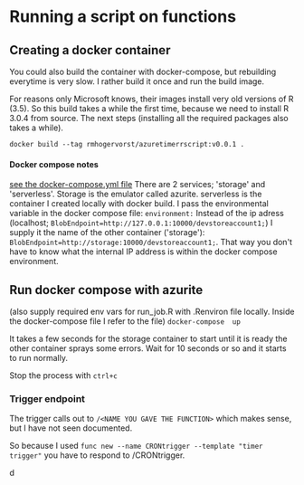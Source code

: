 # Running a script on functions


## Creating a docker container
You could also build the container with docker-compose, but rebuilding everytime is very slow. I rather build it once and run the build image.

For reasons only Microsoft knows, their images install very old versions
of R (3.5). So this build takes a while the first time, because we need to install R 3.0.4 from source. The next steps (installing all the required packages also takes a while).

`docker build --tag rmhogervorst/azuretimerrscript:v0.0.1 .`


#### Docker compose notes
[see the docker-compose.yml file](docker-compose.yml) There are 2 services; 'storage' and 'serverless'. Storage is the emulator called azurite. serverless is the container I created locally with docker build. I pass the environmental variable in the docker compose file: `environment:` Instead of the ip adress (localhost; `BlobEndpoint=http://127.0.0.1:10000/devstoreaccount1;`) I supply it the name of the other container ('storage'): `BlobEndpoint=http://storage:10000/devstoreaccount1;`. That way you don't have to know what the internal IP address is within the docker compose environment. 


## Run docker compose with azurite
(also supply required env vars for run_job.R with .Renviron file locally. Inside the docker-compose file I refer to the file)
`docker-compose  up`

It takes a few seconds for the storage container to start until it is ready the other container sprays some errors. Wait for 10 seconds or so and it starts to run normally. 

Stop the process with `ctrl+c` 


### Trigger endpoint
The trigger calls out to `/<NAME YOU GAVE THE FUNCTION>` which makes sense, but I have not seen documented. 

So because I used `func new --name CRONtrigger --template "timer trigger"`
you have to respond to /CRONtrigger.

d
